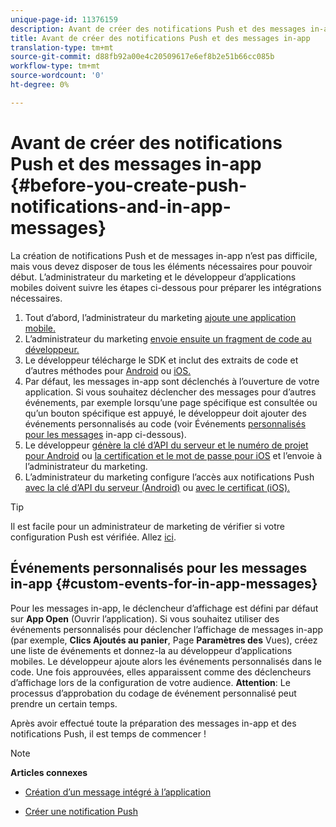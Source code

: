 ```yaml
---
unique-page-id: 11376159
description: Avant de créer des notifications Push et des messages in-app - Documents marketing - Documentation du produit
title: Avant de créer des notifications Push et des messages in-app
translation-type: tm+mt
source-git-commit: d88fb92a00e4c20509617e6ef8b2e51b66cc085b
workflow-type: tm+mt
source-wordcount: '0'
ht-degree: 0%

---
```



# Avant de créer des notifications Push et des messages in-app {#before-you-create-push-notifications-and-in-app-messages}

La création de notifications Push et de messages in-app n’est pas difficile, mais vous devez disposer de tous les éléments nécessaires pour pouvoir début. L’administrateur du marketing et le développeur d’applications mobiles doivent suivre les étapes ci-dessous pour préparer les intégrations nécessaires.

1. Tout d’abord, l’administrateur du marketing [ajoute une application mobile.](add-a-mobile-app.md)
1. L’administrateur du marketing [envoie ensuite un fragment de code au développeur.](send-sdk-code-to-a-developer.md)
1. Le développeur télécharge le SDK et inclut des extraits de code et d’autres méthodes pour [Android](http://developers.marketo.com/documentation/mobile/installation-instructions-on-android/) ou [iOS.](http://developers.marketo.com/documentation/mobile/installation-instructions-on-ios/)
1. Par défaut, les messages in-app sont déclenchés à l’ouverture de votre application. Si vous souhaitez déclencher des messages pour d’autres événements, par exemple lorsqu’une page spécifique est consultée ou qu’un bouton spécifique est appuyé, le développeur doit ajouter des événements personnalisés au code (voir Événements [personnalisés pour les messages](#CustomEvents) in-app ci-dessous).
1. Le développeur [génère la clé d’API du serveur et le numéro de projet pour Android](http://developers.marketo.com/documentation/mobile/enabling-push-notifications-on-android/) ou [la certification et le mot de passe pour iOS](http://developers.marketo.com/documentation/mobile/enabling-push-notifications-on-ios/) et l’envoie à l’administrateur du marketing.
1. L’administrateur du marketing configure l’accès aux notifications Push [avec la clé d’API du serveur (Android)](configure-mobile-app-android-push-access.md) ou [avec le certificat (iOS).](configure-mobile-app-ios-push-access.md)

>[!TIP]
>
>Il est facile pour un administrateur de marketing de vérifier si votre configuration Push est vérifiée. Allez [ici](verify-push-configuration.md).

## Événements personnalisés pour les messages in-app {#custom-events-for-in-app-messages}

Pour les messages in-app, le déclencheur d’affichage est défini par défaut sur **App Open** (Ouvrir l’application). Si vous souhaitez utiliser des événements personnalisés pour déclencher l’affichage de messages in-app (par exemple, **Clics Ajoutés au panier**, Page **Paramètres des** Vues), créez une liste de événements et donnez-la au développeur d’applications mobiles. Le développeur ajoute alors les événements personnalisés dans le code. Une fois approuvées, elles apparaissent comme des déclencheurs d’affichage lors de la configuration de votre audience. **Attention**: Le processus d’approbation du codage de événement personnalisé peut prendre un certain temps.

Après avoir effectué toute la préparation des messages in-app et des notifications Push, il est temps de commencer !

>[!NOTE]
>
>**Articles connexes**
>
>* [Création d’un message intégré à l’application](http://docs.marketo.com/display/docs/create+an+in-app+message)
   >
   >
* [Créer une notification Push](../../../product-docs/mobile-marketing/push-notifications/create-a-push-notification.md)

>



